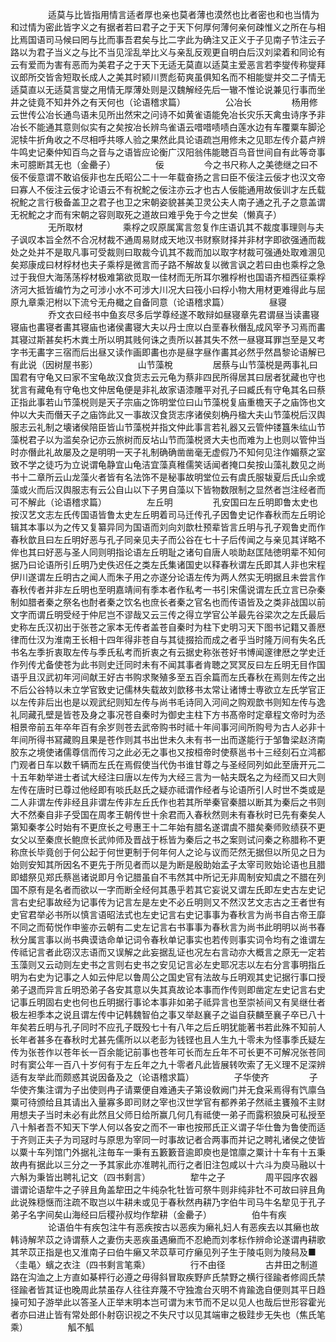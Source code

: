 <!-- { "loadSidebar": true } -->
　　
　　适莫与比皆指用情言适者厚也亲也莫者薄也漠然也比者密也和也当情为和过情为密此皆字义之有据者若曰君子之于天下何厚何薄何亲何疎惟义之所在与相比焉国语司马候曰罔与比而事吾君矣与比二字此为确注又正义于子见南子节注云子路以为君子当义之与比不当见淫乱举比义与亲乱反观更自明白后汉刘梁着和同论有云有爱而为害有恶而为美君子之于天下无适无莫直以适莫主爱恶言若李燮传称燮拜议郎所交皆舎短取长成人之美其时颍川贾彪荀爽虽俱知名而不相能燮并交二子情无适莫直以无适莫言燮之用情无厚薄处则是汉魏解经先后一辙不惟论说兼见行事而坐井之徒竟不知井外之有天何也（论语稽求篇）
　　
　　公冶长
　　
　　杨用修云世传公冶长通鸟语未见所出然宋之问诗不如黄雀语能免冶长灾乐天禽虫诗序予非冶长不能通其意则似实有之矣按冶长辨鸟雀语云唶唶啧啧白莲水边有车覆粟车脚沦泥犊牛折角收之不尽相呼共啄人验之果然此具论语疏岂用修未之见耶左传介葛卢辨牛鸣史记秦仲知百鸟之音与之语皆应论衡广汉阳翁伟能聴百鸟音世间自有此等竒事未可臆断其无也（金罍子）
　　
　　佞
　　
　　今之书尺称人之美徳继之曰不佞不佞意谓不敢谄佞非也左氏昭公二十一年载奋扬之言曰臣不佞注云佞才也汉文帝曰寡人不佞注云佞才论语云不有祝鮀之佞注亦云才也古人佞能通用故佞训才左氏载祝鮀之言行极备盖卫之君子也卫之宋朝姿貌甚美卫灵公夫人南子通之孔子之意盖谓无祝鮀之才而有宋朝之容则取死之道故曰难乎免于今之世矣（懒真子）
　　
　　无所取材
　　
　　乘桴之叹原属寓言忽复作庄语讥其不裁度事理则与夫子讽叹本旨全然不合况材裁不通周易财成天地汉书财察财择并非材字即欲强通而裁处之处并不是取凡事可受裁则曰取裁今讥其不裁而加以取字材裁可强通处取难溷见矣郑康成曰材桴材也夫子乘桴是微言而子路不解故复以微言讽之若曰由也乘桴之急过于我但大海荡荡桴材极难第欲觅取一佳材而无所耳尔雅桴柎也国语齐桓西征乘桴济河大抵皆编竹为之可涉小水不可涉大川况大曰筏小曰桴小物大用材更难得此与屈原九章乘汜柎以下流兮无舟檝之自备同意（论语稽求篇）
　　
　　昼寝
　　
　　乔文衣曰经书中鱼亥尽多后学尊经遂不敢辩如昼寝章先君谓昼当读畵寝寝庙也畵寝者畵其寝庙也诸侯畵寝大夫以丹士庶以白垩春秋僭乱成风宰予习焉而畵其寝过斯甚矣朽木粪土所以明其贱何诛之责所以甚其失不然一昼寝耳罪岂至是又考字书无畵字三宿而后出昼又读作画即畵也亦是昼字昼作畵其必然乎然昌黎论语解已有此说（因树屋书影）
　　
　　山节藻梲
　　
　　居蔡与山节藻棁是两事礼曰国君有守龟又曰家不宝龟故汉食货志云元龟为蔡非四民所得居其曰居者犹藏也守也犹言有藏龟有守龟也文仲居龟便是非礼故家语漆雕平对孔子曰臧氏有守龟其名曰蔡正指此事若山节藻棁则是天子宗庙之饰明堂位曰山节藻棁复庙重檐天子之庙饰也文仲以大夫而僭天子之庙饰此又一事故汉食货志序诸侯刻桷丹楹大夫山节藻棁后汉舆服志云礼制之壊诸侯陪臣皆山节藻棁并指文仲此事言若礼器又云管仲镂簋朱纮山节藻棁君子以为滥矣杂记亦云旅树而反坫山节而藻棁贤大夫也而难为上也则以管仲当时亦僭此礼故屡及之是明明一天子礼制确确凿凿毫无虚假乃不知何见注作媚蔡之室致不学之徒巧为立说谓龟静宜山龟洁宜藻真稚儒笑话闻者掩口矣按山藻礼数见之尚书十二章所云山龙藻火者皆有名法饰不是秘事故明堂位云有虞氏服韨夏后氏山余或藻或火而后汉舆服志有云公自山以下子男自藻以下皆物数限制之显然者岂注经者而可不解此（论语稽求篇）
　　
　　左丘明
　　
　　孔安国曰左丘明即鲁太史也按汉艺文志左氏传国语皆鲁太史左丘明着司马迁传孔子因鲁史记作春秋而左丘明论辑其本事以为之传又复纂异同为国语而刘向刘歆杜预辈皆言丘明与孔子观鲁史而作春秋歆且曰左丘明好恶与孔子同亲见夫子而公谷在七十子后传闻之与亲见其详略不侔也其曰好恶与圣人同则明指论语左丘明耻之诸句自唐人啖助赵匡陆徳明辈不知何据乃曰论语所引丘明乃史佚迟任之类左氏集诸国史以释春秋谓左氏即其人非也宋程伊川遂谓左丘明古之闻人而朱子用之亦遂分论语左传为两人然实无明据且未尝言作春秋传者并非左丘明也至明嘉靖间有季本者作私考一书引宋儒说谓左氏立言已杂秦制如腊者秦之祭名也酎者秦之饮名也庶长者秦之官名也而传语皆及之类非战国以前文字而谓丘明受经于仲尼岂不谬哉又云三传之得立学官公羊最先谷梁次之左氏最后史称左氏汉初出于张苍之家本无传者盖苍自秦时为柱下史明习天下图书记籍又善厯律而仕汉为淮南王长相十四年得非苍自与其徒掇拾而成之者乎当时隆万间有失名氏书名左季折衷取左传与季氏私考而折衷之有云据史称张苍好书博闻邃律厯之学史迁作列传尤备使苍为此书则史迁同时未有不闻其事者肯聴之冥冥反曰左丘明无目作国语乎且汉武初年河间献王好古书购求聚殖多至五百余篇而左氏春秋在焉则左传之出不后公谷特以未立学官致史记儒林失载故刘歆移书太常让诸博士専欲立左氏学官正以左传非后出也是以观武纪则知左传与尚书毛诗同入河间之购观歆书则知左传与逸礼同藏孔壁是皆苍及身之事况苍自秦时为御史主柱下方书髙帝时定章程文帝时为丞相景帝前五年卒年百有余岁则苍去武帝购书时祗十年间事河间所购号为古人必非十年间所得书冩藏购且果是苍作则其书出世未久未有书一出而遂能行于邹鲁梁赵济南胶东之境使诸儒尊信而传习之此必无之事也又按桓帝时使蔡邕书十三经刻石立鸿都门观者日车以数千辆而左氏在焉假使当代伪书谁甘尊之与圣经同列如此至唐开元二十五年勅举进士者试大经注曰唐以左传为大经三言为一帖夫既名之为经而又曰大则左传在唐时已尊过他经即有啖氏赵氏之疑亦祗谓作经者与论语所引人时世不类或是二人非谓左传非经且非谓左传非左丘氏作也若其所举秦官秦腊以断其为秦后之书则大不然秦自非子受国在周孝王朝传世十余君而入春秋然则未有春秋时已先有秦矣人第知秦孝公时始有不更庶长之号惠王十二年始有腊名遂谓虞不腊矣秦师败绩获不更女父以至秦庶长鲍庶长武帅师及晋战于栎皆为秦后之书之案则试问秦之称腊称不更称庶长毕竟创于何公起于何世更制于何年何人之论与议而茫然无据但以所见之日为始则安知其所因名不更先于所见者而以是为断是殷助始孟子太宰司败始论语也且腊即蜡祭见郑氏蔡邕诸说即月令记腊虽自不韦然其中所记无非周制安知虞之不腊在列国不原有是名者而欲以一字而断全经何其愚乎若其它妄说又谓左氏即左史古左史记言右史纪事故经为记事传为记言左是左史不必丘明则又不然汉艺文志古之王者世有史官君举必书所以慎言语昭法式也左史记言右史记事事为春秋言为尚书自古帝王靡不同之而荀悦作申鉴亦云朝有二史左记言右书事事为春秋言为尚书此明明以尚书春秋分属言事以尚书典谟诰命单记词令春秋单记事实也若传则事实词令均有之谁谓左传祗记言者此窃汉志语而又误解之此妄据乱证也况左右言动亦大概言之原无一定若玉藻则又云动则左史书之言则右史书之安见记言必左史耶况志以左右分言事明指丘明为右史为记事之人如云仲尼以鲁周公之国史官有法故与丘明观其史记据行事口授弟子退而异言丘明恐弟子各安其意以失其真故论本事而作传则即凿定左史记言右史记事丘明固右史也何也丘明据行事论本事非如弟子祗异言也至崇祯间又有吴继仕者极左袒季本之说且谓左传中记韩魏智伯之事又举赵襄子之谥自获麟至襄子卒已八十年矣若丘明与孔子同时不应孔子既殁七十有八年之后丘明犹能著书若此殊不知前人长年者甚多在春秋时尤甚先儒所以以老彭为钱铿也且人生九十零未为怪事季氏疑左传为张苍作以苍年长一百余能记前事也苍年可长而左丘年不可长更不可解况张苍同时有窦公年一百八十岁何有于左丘年之九十零者凡此皆展转吹索了无义理不足深辨适有友举此而颇惑其说因备及之（论语稽求篇）
　　
　　子华使齐
　　
　　子华使齐集注谓为子出使则冉子请粟便自难通夫子第设敎阙门并无食采焉得有饩廪刍粟可待颁给且其请出入量寡多即司财之宰也汉世学官有都养弟子然祗主饔飱不主财用想夫子当时未必有此然且父师日给所赢几何几有祗使一弟子而露积狼戾可私授至八十斛者吾不知天下学人何以各安之而不一审也按邢氏正义谓子华仕鲁为鲁使而适于齐则正夫子为司冦时与原思为宰同一时事故记者合两事而并记之聘礼诸侯之使皆以粟十车列馆门外据礼注毎车一秉有五籔籔音逾即庾也是馆廪之粟计十车有十五秉故冉有据此以三分之一予其家此亦准聘礼而行之者旧注包咸以十六斗为庾马融以十六斛为秉皆出聘礼记文（四书剩言）
　　
　　犂牛之子
　　
　　周平园序农器谱谓论语犂牛之子骍且角盖犂田之牛纯杂牝牡皆可祭牛则非纯非牡不可故曰骍且角此说殊穏惬而注疏不取岂以牛耕未或见于春秋然冉耕乃字伯牛司马牛名犂见于孔子弟子名字间矣山海经曰后稷孙叔均作犂耕（金罍子）
　　
　　伯牛有疾
　　
　　论语伯牛有疾包注牛有恶疾按古以恶疾为癞礼妇人有恶疾去以其癞也故韩诗解芣苡之诗谓蔡人之妻伤夫恶疾虽遇癞而不忍絶而刘孝标作辨命论遂谓冉耕歌其芣苡正指是也又淮南子曰伯牛癞又芣苡草可疗癞见列子生于陵屯则为陵舄及■〈圭黾〉蠙之衣注（四书剩言笔乘）
　　
　　行不由径
　　
　　古井田之制道路在沟洫之上方直如棊枰行必遵之毋得斜冒取疾野庐氏禁野之横行径踰者修闾氏禁径踰者皆其证也晚周此禁虽存人往往弃蔑不守独澹台灭明不肯踰逸自便则其平日趋操可知子游举此以答圣人正举末明本岂可谓为末节而不足以见人也哉后世形容霍光者亦曰进止皆有常处郎仆射窃识视之不失尺寸以见其端审之极跬步无失也（焦氏笔乘）
　　
　　觚不觚
　　

